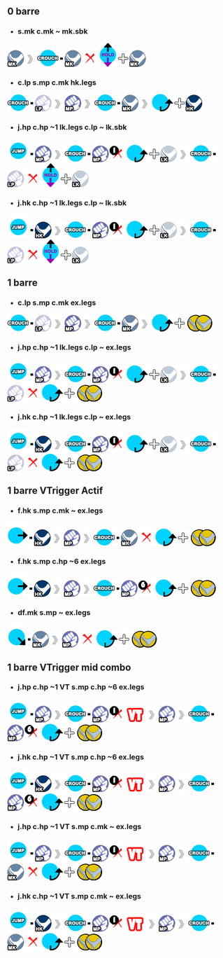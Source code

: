 ## 0 barre
+ ### s.mk c.mk ~ mk.sbk
![mk]![to]![cr]![dot]![mk]![x]![cdu]![plus]![mk]
+ ### c.lp s.mp c.mk hk.legs  
![cr]![dot]![lp]![to]![mp]![to]![cr]![dot]![mk]![to]![qcf]![plus]![hk]  
+ ### j.hp c.hp ~1 lk.legs c.lp ~ lk.sbk  
![j]![dot]![mp]![to]![cr]![dot]![mp]![x1]![qcf]![plus]![lk]![to]![cr]![dot]![lp]![x]![cdu]![plus]![lk]  
+ ### j.hk c.hp ~1 lk.legs c.lp ~ lk.sbk  
![j]![dot]![hk]![to]![cr]![dot]![mp]![x1]![qcf]![plus]![lk]![to]![cr]![dot]![lp]![x]![cdu]![plus]![lk]  


## 1 barre
+ ### c.lp s.mp c.mk ex.legs  
![cr]![dot]![lp]![to]![mp]![to]![cr]![dot]![mk]![to]![qcf]![plus]![exk]  
+ ### j.hp c.hp ~1 lk.legs c.lp ~ ex.legs  
![j]![dot]![mp]![to]![cr]![dot]![mp]![x1]![qcf]![plus]![lk]![to]![cr]![dot]![lp]![x]![qcf]![plus]![exk]  
+ ### j.hk c.hp ~1 lk.legs c.lp ~ ex.legs  
![j]![dot]![hk]![to]![cr]![dot]![mp]![x1]![qcf]![plus]![lk]![to]![cr]![dot]![lp]![x]![qcf]![plus]![exk]  

## 1 barre VTrigger Actif
+ ### f.hk s.mp c.mk ~ ex.legs
![f]![dot]![hk]![to]![mp]![to]![cr]![dot]![mk]![x]![qcf]![plus]![exk]
+ ### f.hk s.mp c.hp ~6 ex.legs
![f]![dot]![hk]![to]![mp]![to]![cr]![dot]![mp]![x6]![qcf]![plus]![exk]
+ ### df.mk s.mp ~ ex.legs
![df]![dot]![mk]![to]![mp]![x]![qcf]![plus]![exk]

## 1 barre VTrigger mid combo
+ ### j.hp c.hp ~1 VT s.mp c.hp ~6 ex.legs
![j]![dot]![mp]![to]![cr]![dot]![mp]![x1]![vt] ![to]![mp]![to]![cr]![dot]![mp]![x6]![qcf]![plus]![exk]
+ ### j.hk c.hp ~1 VT s.mp c.hp ~6 ex.legs
![j]![dot]![hk]![to]![cr]![dot]![mp]![x1]![vt] ![to]![mp]![to]![cr]![dot]![mp]![x6]![qcf]![plus]![exk]
+ ### j.hp c.hp ~1 VT s.mp c.mk ~ ex.legs
![j]![dot]![mp]![to]![cr]![dot]![mp]![x1]![vt] ![to]![mp]![to]![cr]![dot]![mk]![x]![qcf]![plus]![exk]
+ ### j.hk c.hp ~1 VT s.mp c.mk ~ ex.legs
![j]![dot]![hk]![to]![cr]![dot]![mp]![x1]![vt] ![to]![mp]![to]![cr]![dot]![mk]![x]![qcf]![plus]![exk]

[ap]: https://raw.githubusercontent.com/udbellamy/scriptsetcode/master/PROJECT/sfV-combo-converter/SFIcons/any_punch.png
[lp]: https://raw.githubusercontent.com/udbellamy/scriptsetcode/master/PROJECT/sfV-combo-converter/SFIcons/light_punch.png
[mp]: https://raw.githubusercontent.com/udbellamy/scriptsetcode/master/PROJECT/sfV-combo-converter/SFIcons/medium_punch.png
[hp]: https://raw.githubusercontent.com/udbellamy/scriptsetcode/master/PROJECT/sfV-combo-converter/SFIcons/heavy_punch.png
[exp]: https://raw.githubusercontent.com/udbellamy/scriptsetcode/master/PROJECT/sfV-combo-converter/SFIcons/exp.png

[ak]: https://raw.githubusercontent.com/udbellamy/scriptsetcode/master/PROJECT/sfV-combo-converter/SFIcons/any_kick.png
[lk]: https://raw.githubusercontent.com/udbellamy/scriptsetcode/master/PROJECT/sfV-combo-converter/SFIcons/light_kick.png
[mk]: https://raw.githubusercontent.com/udbellamy/scriptsetcode/master/PROJECT/sfV-combo-converter/SFIcons/medium_kick.png
[hk]: https://raw.githubusercontent.com/udbellamy/scriptsetcode/master/PROJECT/sfV-combo-converter/SFIcons/heavy_kick.png
[exk]: https://raw.githubusercontent.com/udbellamy/scriptsetcode/master/PROJECT/sfV-combo-converter/SFIcons/exk.png

[cr]: https://raw.githubusercontent.com/udbellamy/scriptsetcode/master/PROJECT/sfV-combo-converter/SFIcons/motion_crouch.png
[j]: https://raw.githubusercontent.com/udbellamy/scriptsetcode/master/PROJECT/sfV-combo-converter/SFIcons/motion_jump.png
[f]: https://raw.githubusercontent.com/udbellamy/scriptsetcode/master/PROJECT/sfV-combo-converter/SFIcons/motion_right.png
[df]: https://raw.githubusercontent.com/udbellamy/scriptsetcode/master/PROJECT/sfV-combo-converter/SFIcons/motion_downright.png
[qcf]: https://raw.githubusercontent.com/udbellamy/scriptsetcode/master/PROJECT/sfV-combo-converter/SFIcons/motion_fb.png
[cdu]: https://raw.githubusercontent.com/udbellamy/scriptsetcode/master/PROJECT/sfV-combo-converter/SFIcons/motion_down_charge.png
[clr]: https://raw.githubusercontent.com/udbellamy/scriptsetcode/master/PROJECT/sfV-combo-converter/SFIcons/motion_left_charge.png

[dot]: https://raw.githubusercontent.com/udbellamy/scriptsetcode/master/PROJECT/sfV-combo-converter/SFIcons/dot.png
[plus]: https://raw.githubusercontent.com/udbellamy/scriptsetcode/master/PROJECT/sfV-combo-converter/SFIcons/plus.png
[to]: https://raw.githubusercontent.com/udbellamy/scriptsetcode/master/PROJECT/sfV-combo-converter/SFIcons/right_arrow.png
[x]: https://raw.githubusercontent.com/udbellamy/scriptsetcode/master/PROJECT/sfV-combo-converter/SFIcons/cancel.png
[x1]: https://raw.githubusercontent.com/udbellamy/scriptsetcode/master/PROJECT/sfV-combo-converter/SFIcons/cancel1.png
[x2]: https://raw.githubusercontent.com/udbellamy/scriptsetcode/master/PROJECT/sfV-combo-converter/SFIcons/cancel2.png
[x3]: https://raw.githubusercontent.com/udbellamy/scriptsetcode/master/PROJECT/sfV-combo-converter/SFIcons/cancel3.png
[x4]: https://raw.githubusercontent.com/udbellamy/scriptsetcode/master/PROJECT/sfV-combo-converter/SFIcons/cancel4.png
[x5]: https://raw.githubusercontent.com/udbellamy/scriptsetcode/master/PROJECT/sfV-combo-converter/SFIcons/cancel5.png
[x6]: https://raw.githubusercontent.com/udbellamy/scriptsetcode/master/PROJECT/sfV-combo-converter/SFIcons/cancel6.png
[vt]: https://raw.githubusercontent.com/udbellamy/scriptsetcode/master/PROJECT/sfV-combo-converter/SFIcons/vt.png
[vs]: https://raw.githubusercontent.com/udbellamy/scriptsetcode/master/PROJECT/sfV-combo-converter/SFIcons/vs.png

